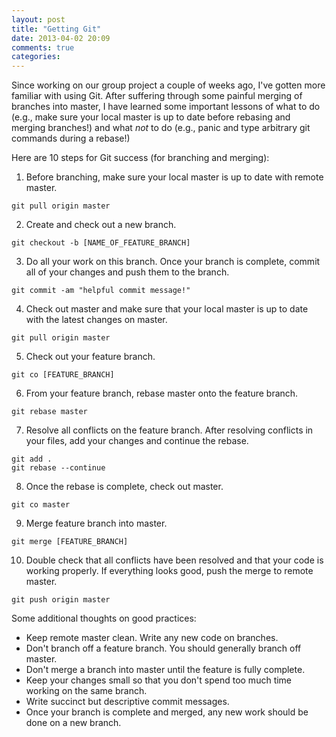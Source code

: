 ```yaml
---
layout: post
title: "Getting Git"
date: 2013-04-02 20:09
comments: true
categories: 
---
```

Since working on our group project a couple of weeks ago, I've gotten more familiar with using Git. After suffering through some painful merging of branches into master, I have learned some important lessons of what to do (e.g., make sure your local master is up to date before rebasing and merging branches!) and what <em>not</em> to do (e.g., panic and type arbitrary git commands during a rebase!)

Here are 10 steps for Git success (for branching and merging):

1) Before branching, make sure your local master is up to date with remote master.

  <code>git pull origin master</code>

2) Create and check out a new branch.

  <code>git checkout -b [NAME_OF_FEATURE_BRANCH]</code>

3) Do all your work on this branch. Once your branch is complete, commit all of your changes and push them to the branch. 

  <code>git commit -am "helpful commit message!"</code>

4) Check out master and make sure that your local master is up to date with the latest changes on master.

  <code>git pull origin master</code>

5) Check out your feature branch.

  <code>git co [FEATURE_BRANCH]</code>

6) From your feature branch, rebase master onto the feature branch.

  <code>git rebase master</code>

7) Resolve all conflicts on the feature branch. After resolving conflicts in your files, add your changes and continue the rebase.
  
  <code>git add . </code><br>
  <code>git rebase --continue</code>

8) Once the rebase is complete, check out master.

  <code>git co master</code>

9) Merge feature branch into master.

  <code>git merge [FEATURE_BRANCH]</code>

10) Double check that all conflicts have been resolved and that your code is working properly. If everything looks good, push the merge to remote master.

  <code>git push origin master</code>

Some additional thoughts on good practices:<br>
- Keep remote master clean. Write any new code on branches.<br>
- Don't branch off a feature branch. You should generally branch off master.<br>
- Don't merge a branch into master until the feature is fully complete.<br>
- Keep your changes small so that you don't spend too much time working on the same branch.<br>
- Write succinct but descriptive commit messages.<br>
- Once your branch is complete and merged, any new work should be done on a new branch.

